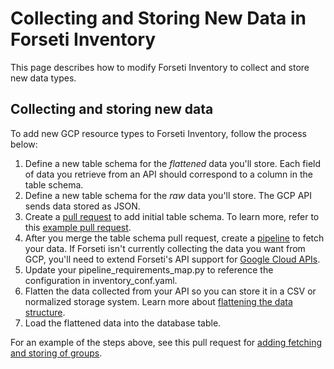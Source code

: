 # Collecting and Storing New Data in Forseti Inventory

This page describes how to modify Forseti Inventory to collect and store new
data types.

## Collecting and storing new data

To add new GCP resource types to Forseti Inventory, follow the process below:

  1. Define a new table schema for the *flattened* data you'll store. Each
  field of data you retrieve from an API should correspond to a column in the
  table schema.
  1. Define a new table schema for the *raw* data you'll store. The GCP API
  sends data stored as JSON.
  1. Create a
  [pull request](https://help.github.com/articles/creating-a-pull-request/) to
  add initial table schema. To learn more, refer to this
  [example pull request](https://github.com/GoogleCloudPlatform/forseti-security/pull/159).
  1. After you merge the table schema pull request, create a
  [pipeline](https://github.com/GoogleCloudPlatform/forseti-security/tree/master/google/cloud/security/inventory/pipelines)
  to fetch your data. If Forseti isn't currently collecting the data you want
  from GCP, you'll need to extend Forseti's API support for
  [Google Cloud APIs](https://cloud.google.com/apis/docs/overview).
  1. Update your pipeline_requirements_map.py to reference the configuration in
  inventory_conf.yaml.
  1. Flatten the data collected from your API so you can store it in a CSV or
  normalized storage system. Learn more about [flattening the data structure](https://github.com/GoogleCloudPlatform/forseti-security/blob/master/google/cloud/security/inventory/pipelines/load_projects_pipeline.py#L32).
  1. Load the flattened data into the database table.

For an example of the steps above, see this pull request for
[adding fetching and storing of groups](https://github.com/GoogleCloudPlatform/forseti-security/pull/165).
